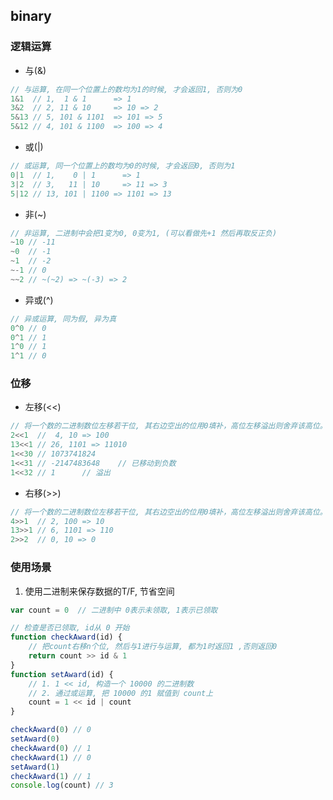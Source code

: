 ## binary

### 逻辑运算
- 与(&)
```javascript
// 与运算, 在同一个位置上的数均为1的时候, 才会返回1, 否则为0
1&1  // 1,  1 & 1      => 1
3&2  // 2, 11 & 10     => 10 => 2
5&13 // 5, 101 & 1101  => 101 => 5
5&12 // 4, 101 & 1100  => 100 => 4
```
- 或(|)
```javascript
// 或运算, 同一个位置上的数均为0的时候, 才会返回0, 否则为1
0|1  // 1,    0 | 1      => 1
3|2  // 3,   11 | 10     => 11 => 3
5|12 // 13, 101 | 1100 => 1101 => 13
```

- 非(~)
```javascript
// 非运算, 二进制中会把1变为0, 0变为1, (可以看做先+1 然后再取反正负)
~10 // -11
~0  // -1
~1  // -2
~-1 // 0
~~2 // ~(~2) => ~(-3) => 2
```
- 异或(^)
```javascript
// 异或运算, 同为假, 异为真
0^0 // 0
0^1 // 1
1^0 // 1
1^1 // 0
```


### 位移
- 左移(<<)
```javascript
// 将一个数的二进制数位左移若干位, 其右边空出的位用0填补，高位左移溢出则舍弃该高位。
2<<1  //  4, 10 => 100
13<<1 // 26, 1101 => 11010
1<<30 // 1073741824
1<<31 // -2147483648    // 已移动到负数
1<<32 // 1      // 溢出
```

- 右移(>>)
```javascript
// 将一个数的二进制数位左移若干位, 其右边空出的位用0填补，高位左移溢出则舍弃该高位。
4>>1  // 2, 100 => 10
13>>1 // 6, 1101 => 110
2>>2  // 0, 10 => 0
```

### 使用场景
1. 使用二进制来保存数据的T/F, 节省空间
```javascript
var count = 0  // 二进制中 0表示未领取, 1表示已领取

// 检查是否已领取, id从 0 开始
function checkAward(id) {
    // 把count右移n个位, 然后与1进行与运算, 都为1时返回1 ,否则返回0
    return count >> id & 1
}
function setAward(id) {
    // 1. 1 << id, 构造一个 10000 的二进制数
    // 2. 通过或运算, 把 10000 的1 赋值到 count上
    count = 1 << id | count
}

checkAward(0) // 0
setAward(0)
checkAward(0) // 1
checkAward(1) // 0
setAward(1)
checkAward(1) // 1
console.log(count) // 3
```